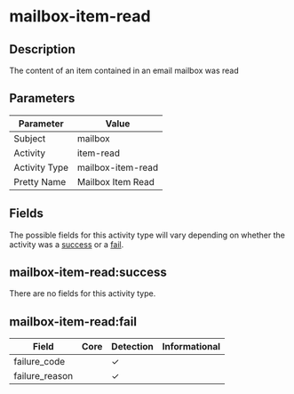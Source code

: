 mailbox-item-read
=================

Description
-----------
The content of an item contained in an email mailbox was read

Parameters
----------
| Parameter     | Value             |
| ------------- | ----------------- |
| Subject       | mailbox           |
| Activity      | item-read         |
| Activity Type | mailbox-item-read |
| Pretty Name   | Mailbox Item Read |


Fields
------

The possible fields for this activity type will vary depending on whether the activity was a [success](#mailbox-item-readsuccess) or a [fail](#mailbox-item-readfail).


mailbox-item-read:success
-------------------------

There are no fields for this activity type.


mailbox-item-read:fail
----------------------

| Field          | Core | Detection | Informational |
| -------------- | ---- | --------- | ------------- |
| failure_code   |      | &#10003;  |               |
| failure_reason |      | &#10003;  |               |